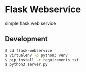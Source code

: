 # Flask Webservice
simple flask web service

## Development

```bash
$ cd flask-webservice
$ virtualenv -p python3 venv
$ pip install -r requirements.txt
$ python3 server.py
```
